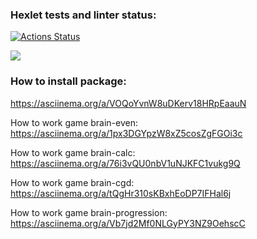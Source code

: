 ### Hexlet tests and linter status:
[![Actions Status](https://github.com/maretov/frontend-project-44/workflows/hexlet-check/badge.svg)](https://github.com/maretov/frontend-project-44/actions)

<a href="https://codeclimate.com/github/maretov/frontend-project-44/maintainability"><img src="https://api.codeclimate.com/v1/badges/f33d4e0a4673df93a057/maintainability" /></a>

### How to install package:
https://asciinema.org/a/VOQoYvnW8uDKerv18HRpEaauN

How to work game brain-even:  
https://asciinema.org/a/1px3DGYpzW8xZ5cosZgFGOi3c

How to work game brain-calc:  
https://asciinema.org/a/76i3vQU0nbV1uNJKFC1vukg9Q

How to work game brain-cgd:  
https://asciinema.org/a/tQgHr310sKBxhEoDP7IFHal6j

How to work game brain-progression:  
https://asciinema.org/a/Vb7jd2Mf0NLGyPY3NZ9OehscC

